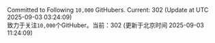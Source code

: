 Committed to Following `10,000` GitHubers. Current: <!-- FOLLOWING_COUNT -->302<!-- FOLLOWING_COUNT --> (Update at UTC <!-- LAST_UPDATED -->2025-09-03 03:24:09<!-- LAST_UPDATED -->)<br>
致力于关注`10,000`个GitHuber。当前：<!-- FOLLOWING_COUNT -->302<!-- FOLLOWING_COUNT --> (更新于北京时间 <!-- LAST_UPDATED_CST -->2025-09-03 11:24:09<!-- LAST_UPDATED_CST -->)

